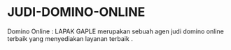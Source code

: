 # JUDI-DOMINO-ONLINE
Domino Online : LAPAK GAPLE merupakan sebuah agen judi domino online terbaik yang menyediakan layanan terbaik .
